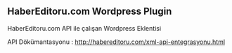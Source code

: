 ## HaberEditoru.com Wordpress Plugin
HaberEditoru.com API ile çalışan Wordpress Eklentisi

API Dökümantasyonu : http://habereditoru.com/xml-api-entegrasyonu.html

